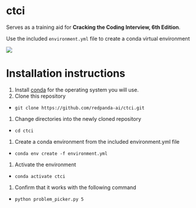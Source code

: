 # ctci

Serves as a training aid for **Cracking the Coding Interview, 6th Edition**.

Use the included ```environment.yml``` file to create a conda virtual environment

[![](http://img.youtube.com/vi/U8GumpZ9LMk/0.jpg)](http://www.youtube.com/watch?v=U8GumpZ9LMk "Random Interview Question Picker")

# Installation instructions

1. Install [conda](https://www.anaconda.com/download#downloads) for the operating system you will use.
1. Clone this repository
  * `git clone https://github.com/redpanda-ai/ctci.git`
1. Change directories into the newly cloned repository
  * `cd ctci`
1. Create a conda environment from the included environment.yml file
  * `conda env create -f environment.yml`
1. Activate the environment
  * `conda activate ctci`
1. Confirm that it works with the following command
  * `python problem_picker.py 5`
